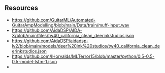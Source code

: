 ## Resources

* https://github.com/GuitarML/Automated-GuitarAmpModelling/blob/main/Data/train/muff-input.wav
* https://github.com/AidaDSP/AIDA-X/blob/main/files/tw40_california_clean_deerinkstudios.json
* https://github.com/AidaDSP/aidadsp-lv2/blob/main/models/deer%20ink%20studios/tw40_california_clean_deerinkstudios.json
* https://github.com/IHorvalds/MLTerror15/blob/master/python/0.5-0.5-0.5-model-lstm-1.json
* 
